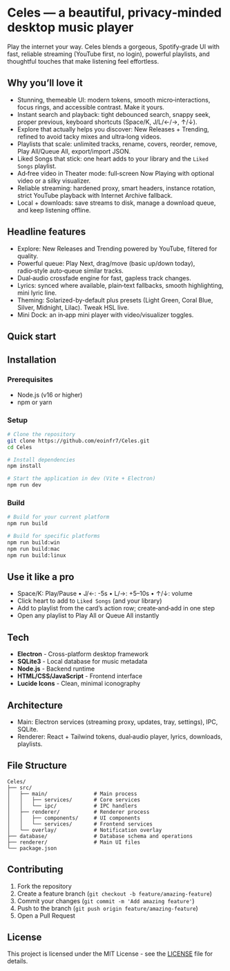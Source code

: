 # Celes — a beautiful, privacy‑minded desktop music player

Play the internet your way. Celes blends a gorgeous, Spotify‑grade UI with fast, reliable streaming (YouTube first, no login), powerful playlists, and thoughtful touches that make listening feel effortless.

## Why you’ll love it

- Stunning, themeable UI: modern tokens, smooth micro‑interactions, focus rings, and accessible contrast. Make it yours.
- Instant search and playback: tight debounced search, snappy seek, proper previous, keyboard shortcuts (Space/K, J/L/←/→, ↑/↓).
- Explore that actually helps you discover: New Releases + Trending, refined to avoid tacky mixes and ultra‑long videos.
- Playlists that scale: unlimited tracks, rename, covers, reorder, remove, Play All/Queue All, export/import JSON.
- Liked Songs that stick: one heart adds to your library and the `Liked Songs` playlist.
- Ad‑free video in Theater mode: full‑screen Now Playing with optional video or a silky visualizer.
- Reliable streaming: hardened proxy, smart headers, instance rotation, strict YouTube playback with Internet Archive fallback.
- Local + downloads: save streams to disk, manage a download queue, and keep listening offline.

## Headline features

- Explore: New Releases and Trending powered by YouTube, filtered for quality.
- Powerful queue: Play Next, drag/move (basic up/down today), radio‑style auto‑queue similar tracks.
- Dual‑audio crossfade engine for fast, gapless track changes.
- Lyrics: synced where available, plain‑text fallbacks, smooth highlighting, mini lyric line.
- Theming: Solarized-by-default plus presets (Light Green, Coral Blue, Silver, Midnight, Lilac). Tweak HSL live.
- Mini Dock: an in‑app mini player with video/visualizer toggles.

## Quick start

## Installation

### Prerequisites
- Node.js (v16 or higher)
- npm or yarn

### Setup
```bash
# Clone the repository
git clone https://github.com/eoinfr7/Celes.git
cd Celes

# Install dependencies
npm install

# Start the application in dev (Vite + Electron)
npm run dev
```

### Build
```bash
# Build for your current platform
npm run build

# Build for specific platforms
npm run build:win
npm run build:mac
npm run build:linux
```

## Use it like a pro

- Space/K: Play/Pause • J/←: -5s • L/→: +5–10s • ↑/↓: volume
- Click heart to add to `Liked Songs` (and your library)
- Add to playlist from the card’s action row; create‑and‑add in one step
- Open any playlist to Play All or Queue All instantly

## Tech

- **Electron** - Cross-platform desktop framework
- **SQLite3** - Local database for music metadata
- **Node.js** - Backend runtime
- **HTML/CSS/JavaScript** - Frontend interface
- **Lucide Icons** - Clean, minimal iconography

## Architecture

- Main: Electron services (streaming proxy, updates, tray, settings), IPC, SQLite.
- Renderer: React + Tailwind tokens, dual‑audio player, lyrics, downloads, playlists.

## File Structure

```
Celes/
├── src/
│   ├── main/               # Main process
│   │   ├── services/       # Core services
│   │   └── ipc/            # IPC handlers
│   ├── renderer/           # Renderer process
│   │   ├── components/     # UI components
│   │   └── services/       # Frontend services
│   └── overlay/            # Notification overlay
├── database/               # Database schema and operations
├── renderer/               # Main UI files
└── package.json
```

## Contributing

1. Fork the repository
2. Create a feature branch (`git checkout -b feature/amazing-feature`)
3. Commit your changes (`git commit -m 'Add amazing feature'`)
4. Push to the branch (`git push origin feature/amazing-feature`)
5. Open a Pull Request

## License

This project is licensed under the MIT License - see the [LICENSE](LICENSE) file for details.

 
